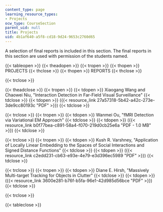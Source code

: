 ```yaml
---
content_type: page
learning_resource_types:
- Projects
ocw_type: CourseSection
parent_uid: null
title: Projects
uid: 4b1af640-a5f8-cd18-9d24-9653c2760d65
---
```


A selection of final reports is included in this section. The final reports in this section are used with permission of the students named.

{{< tableopen >}}
{{< theadopen >}}
{{< tropen >}}
{{< thopen >}}
PROJECTS
{{< thclose >}}
{{< thopen >}}
REPORTS
{{< thclose >}}

{{< trclose >}}

{{< theadclose >}}
{{< tropen >}}
{{< tdopen >}}
Xiaogang Wang and Chaowei Niu, "Interaction Detection in Far-Field Visual Surveillance"
{{< tdclose >}}
{{< tdopen >}}
({{< resource_link 27a57318-5b42-a42c-273e-3de9cc80193c "PDF" >}})
{{< tdclose >}}

{{< trclose >}}
{{< tropen >}}
{{< tdopen >}}
Wanmei Ou, "fMRI Detection via Variational EM Approach"
{{< tdclose >}}
{{< tdopen >}}
({{< resource_link b0f77bea-c891-58a4-f070-219d0cb25e6a "PDF - 1.0 MB" >}})
{{< tdclose >}}

{{< trclose >}}
{{< tropen >}}
{{< tdopen >}}
Kush R. Varshney, "Application of Locally Linear Embedding to the Spaces of Social Interactions and Signed Distance Functions"
{{< tdclose >}}
{{< tdopen >}}
({{< resource_link c2edd231-cb63-e93e-4e79-e3d396ec5989 "PDF" >}})
{{< tdclose >}}

{{< trclose >}}
{{< tropen >}}
{{< tdopen >}}
Diane E. Hirsh, "Massively Multi-target Tracking for Objects in Clutter"
{{< tdclose >}}
{{< tdopen >}}
({{< resource_link 3600e281-b76f-b5fa-96e1-42d985d56bce "PDF" >}})
{{< tdclose >}}

{{< trclose >}}

{{< tableclose >}}